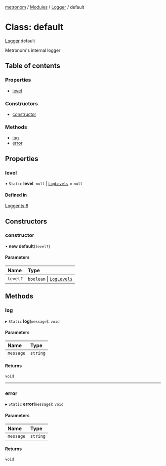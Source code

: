 [metronom](../README.md) / [Modules](../modules.md) / [Logger](../modules/Logger.md) / default

# Class: default

[Logger](../modules/Logger.md).default

Metronom's internal logger

## Table of contents

### Properties

- [level](Logger.default.md#level)

### Constructors

- [constructor](Logger.default.md#constructor)

### Methods

- [log](Logger.default.md#log)
- [error](Logger.default.md#error)

## Properties

### level

▪ `Static` **level**: ``null`` \| [`LogLevels`](../enums/Enums.LogLevels.md) = `null`

#### Defined in

[Logger.ts:8](https://github.com/saracalihan/metronom/blob/b7ca806/lib/Logger.ts#L8)

## Constructors

### constructor

• **new default**(`level?`)

#### Parameters

| Name | Type |
| :------ | :------ |
| `level?` | `boolean` \| [`LogLevels`](../enums/Enums.LogLevels.md) |

## Methods

### log

▸ `Static` **log**(`message`): `void`

#### Parameters

| Name | Type |
| :------ | :------ |
| `message` | `string` |

#### Returns

`void`

___

### error

▸ `Static` **error**(`message`): `void`

#### Parameters

| Name | Type |
| :------ | :------ |
| `message` | `string` |

#### Returns

`void`
